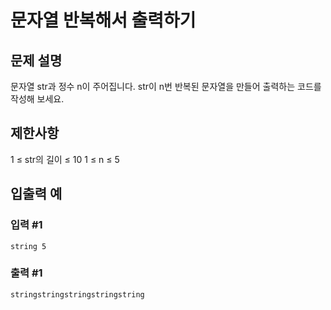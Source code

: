 # 문자열 반복해서 출력하기


## 문제 설명
문자열 str과 정수 n이 주어집니다.
str이 n번 반복된 문자열을 만들어 출력하는 코드를 작성해 보세요.

## 제한사항
1 ≤ str의 길이 ≤ 10
1 ≤ n ≤ 5

## 입출력 예

### 입력 #1
    string 5
    
### 출력 #1
    stringstringstringstringstring